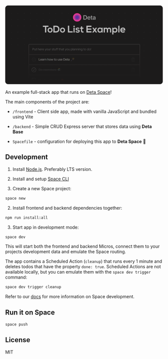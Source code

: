 ![Preview](preview.png)

An example full-stack app that runs on [Deta Space](https://deta.space/)!

The main components of the project are:

* `/frontend` - Client side app, made with vanilla JavaScript and bundled using Vite

* `/backend` - Simple CRUD Express server that stores data using **Deta Base**

* `Spacefile` - configuration for deploying this app to **Deta Space** 💫


## Development

1. Install [Node.js](https://nodejs.org/en/). Preferably LTS version.

2. Install and setup [Space CLI](https://deta.space/docs/en/basics/cli)

3. Create a new Space project:

```bash
space new
```

2. Install frontend and backend dependencies together:

```bash
npm run install:all
```

3. Start app in development mode:

```bash
space dev
```

This will start both the frontend and backend Micros, connect them to your projects development data and emulate the Space routing.

The app contains a Scheduled Action (`cleanup`) that runs every 1 minute and deletes todos that have the property `done: true`. Scheduled Actions are not available locally, but you can emulate them with the `space dev trigger` command:

```bash
space dev trigger cleanup
``` 

Refer to our [docs](https://deta.space/docs) for more information on Space development.

## Run it on Space

```sh
space push
```

## License

MIT